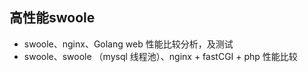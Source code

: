 ## 高性能swoole

- swoole、nginx、Golang web 性能比较分析，及测试
- swoole、swoole （mysql 线程池）、nginx + fastCGI + php 性能比较

